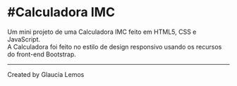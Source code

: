 #Calculadora IMC 
=================

Um mini projeto de uma Calculadora IMC feito em HTML5, CSS e JavaScript. <br/>
A Calculadora foi feito no estilo de design responsivo usando os recursos do front-end Bootstrap.

<hr>

Created by Glaucia Lemos
